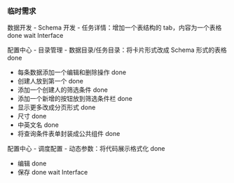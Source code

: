 ### 临时需求

数据开发 - Schema 开发 - 任务详情：增加一个表结构的 tab，内容为一个表格 done wait Interface

配置中心 - 目录管理 - 数据目录/任务目录：将卡片形式改成 Schema 形式的表格 done

* 每条数据添加一个编辑和删除操作 done
* 创建人放到第一个 done
* 添加一个创建人的筛选条件 done
* 添加一个新增的按钮放到筛选条件栏 done
* 显示更多改成分页形式 done
* 尺寸 done
* 中英文名 done
* 将查询条件表单封装成公共组件 done

配置中心 - 调度配置 - 动态参数：将代码展示格式化 done

* 编辑 done
* 保存 done wait Interface





